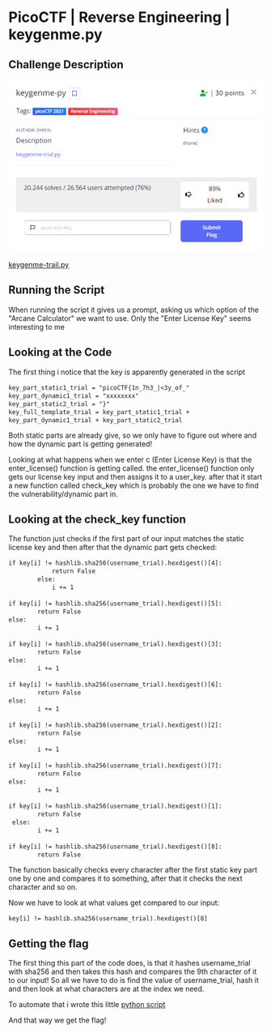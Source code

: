# PicoCTF | Reverse Engineering | keygenme.py 

## Challenge Description

![](./description.png)

[keygenme-trail.py](keygenme-trial.py)

## Running the Script

When running the script it gives us a prompt, asking us which option of the "Arcane Calculator" we want to use.
Only the "Enter License Key" seems interesting to me

## Looking  at the Code

The first thing i notice that the key is apparently generated in the script 
```
key_part_static1_trial = "picoCTF{1n_7h3_|<3y_of_"
key_part_dynamic1_trial = "xxxxxxxx"
key_part_static2_trial = "}"
key_full_template_trial = key_part_static1_trial + key_part_dynamic1_trial + key_part_static2_trial
```
Both static parts are already give, so we only have to figure out where and how the dynamic part is getting generated!

Looking at what happens when we enter c (Enter License Key) is that the enter_license() function is getting called.
the enter_license() function only gets our license key input and then assigns it to a user_key.
after that it start a new function called check_key which is probably the one we have to find the vulnerability/dynamic part in.

## Looking at the check_key function

The function just checks if the first part of our input matches the static license key and then after that the dynamic part gets checked:

```
if key[i] != hashlib.sha256(username_trial).hexdigest()[4]:
            return False
        else:
            i += 1

if key[i] != hashlib.sha256(username_trial).hexdigest()[5]:
        return False
else:
        i += 1

if key[i] != hashlib.sha256(username_trial).hexdigest()[3]:
        return False
else:
        i += 1

if key[i] != hashlib.sha256(username_trial).hexdigest()[6]:
        return False
else:
        i += 1

if key[i] != hashlib.sha256(username_trial).hexdigest()[2]:
        return False
else:
        i += 1

if key[i] != hashlib.sha256(username_trial).hexdigest()[7]:
        return False
else:
        i += 1

if key[i] != hashlib.sha256(username_trial).hexdigest()[1]:
        return False
 else:
        i += 1

if key[i] != hashlib.sha256(username_trial).hexdigest()[8]:
        return False
```
The function basically checks every character after the first static key part one by one and compares it to something, after that it checks the next character and so on.

Now we have to look at what values get compared to our input:

```
key[i] != hashlib.sha256(username_trial).hexdigest()[8]
```
## Getting the flag

The first thing this part of the code does, is that it hashes username_trial with sha256 and then takes this hash and compares the 9th character of it to our input!
So all we have to do is find the value of username_trial, hash it and then look at what characters are at the index we need.

To automate that i wrote this little [python script](./solution.py)

And that way we get the flag!























